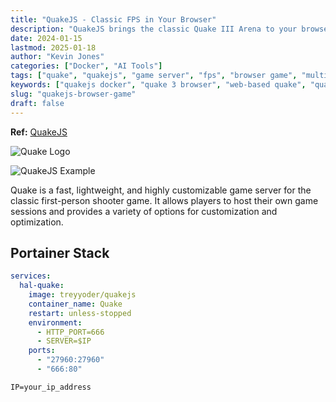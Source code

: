 ```yaml
---
title: "QuakeJS - Classic FPS in Your Browser"
description: "QuakeJS brings the classic Quake III Arena to your browser. Self-hosted multiplayer FPS game server with WebGL rendering. Play Quake 3 without installation."
date: 2024-01-15
lastmod: 2025-01-18
author: "Kevin Jones"
categories: ["Docker", "AI Tools"]
tags: ["quake", "quakejs", "game server", "fps", "browser game", "multiplayer", "retro gaming", "web game", "quake 3", "arena shooter", "lightweight", "customizable", "self-hosted"]
keywords: ["quakejs docker", "quake 3 browser", "web-based quake", "quake game server", "quake docker"]
slug: "quakejs-browser-game"
draft: false
---
```


**Ref:** [QuakeJS](https://github.com/treyyoder/quakejs-docker)

![Quake Logo](https://raw.githubusercontent.com/treyyoder/quakejs-docker/refs/heads/master/quakejs-docker.png?raw=true)

![QuakeJS Example](../images/quakejs_example.png)

Quake is a fast, lightweight, and highly customizable game server for the classic first-person shooter game. It allows players to host their own game sessions and provides a variety of options for customization and optimization.

## Portainer Stack

```yaml
services:
  hal-quake:
    image: treyyoder/quakejs
    container_name: Quake
    restart: unless-stopped
    environment:
      - HTTP_PORT=666
      - SERVER=$IP
    ports:
      - "27960:27960"
      - "666:80"
```

```env
IP=your_ip_address
```
